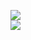 [![](https://img.shields.io/badge/Made%20With-Github%20Spray-lightgrey.svg?style=for-the-badge&logo=github)](https://github.com/Annihil/github-spray#31071)  
[![](https://i.imgur.com/2DrTn0Z.gif)](https://github.com/Annihil/github-spray)